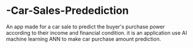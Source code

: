 # -Car-Sales-Predediction
An app made for a car sale to predict the buyer's purchase power according to their income and financial condition.
it is an application use AI machine learning ANN to make car purchase amount prediction. 
